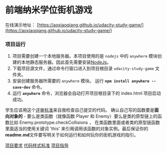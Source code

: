 
前端纳米学位街机游戏
===============================
在线演示地址： [https://aoxiaoqiang.github.io/udacity-study-game/](https://aoxiaoqiang.github.io/udacity-study-game/)

### 项目运行
1. 项目需要创建一个本地服务器。本项目使用的是 `nodejs` 中的 `anywhere` 模块创建的本地静态服务器。因此首先需要安装[NodeJs](https://nodejs.org)。
2. 下载项目源文件，通过命令行窗口进入到项目根目录 `udacity-study-game` 文件夹。
3. 安装创建服务器所需要的 `anywhere` 模块。
	 运行 **`npm install anywhere --save-dev`** 命令。
4. 运行 **`anywhere`** 命令，浏览器会自动打开项目根目录下的 index.html 项目启动成功。

学生应该用这个[评审标准](https://review.udacity.com/#!/rubrics/499/view)来自我检查自己提交的代码。 确认自己写的函数要是**面向对象的** -  要么是类函数（就像函数 Player 和 Enemy）要么是类的原型链上的函数比如 Enemy.prototype.checkCollisions ， 在类函数里面或者类的原型链函数里面适当的使用关键词 'this' 来引用调用该函数的对象实例。最后保证你的**readme.md**文件要写明关于如何运行和如何玩你的街机游戏的指引。


[项目要求](https://review.udacity.com/#!/rubrics/499/view)
[代码样式标准](http://udacity.github.io/frontend-nanodegree-styleguide/javascript.html)
[项目指导](https://gdgdocs.org/document/d/1v01aScPjSWCCWQLIpFqvg3-vXLH2e8_SZQKC8jNO0Dc/pub?embedded=true)
